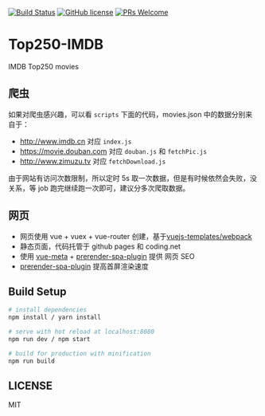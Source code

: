 [![Build Status](https://api.travis-ci.org/Leo555/Top250-IMDB.png)](hhttps://travis-ci.org/Leo555/Top250-IMDB)
[![GitHub license](https://img.shields.io/badge/license-MIT-blue.svg)](https://github.com/Leo555/Top250-IMDB/blob/master/LICENSE)
[![PRs Welcome](https://img.shields.io/badge/PRs-welcome-brightgreen.svg)](https://github.com/Leo555/Top250-IMDB/pulls)


# Top250-IMDB
IMDB Top250 movies 

## 爬虫

如果对爬虫感兴趣，可以看 `scripts` 下面的代码，movies.json 中的数据分别来自于：
- http://www.imdb.cn 对应 `index.js`
- https://movie.douban.com 对应 `douban.js` 和 `fetchPic.js`
- http://www.zimuzu.tv 对应 `fetchDownload.js`

由于网站有访问次数限制，所以定时 5s 取一次数据，但是有时候依然会失败，没关系，等 job 跑完继续跑一次即可，建议分多次爬取数据。


## 网页

* 网页使用 vue + vuex + vue-router 创建，基于[vuejs-templates/webpack](https://github.com/vuejs-templates/webpack)
* 静态页面，代码托管于 github pages 和 coding.net
* 使用 [vue-meta](https://github.com/declandewet/vue-meta) + [prerender-spa-plugin](https://github.com/chrisvfritz/prerender-spa-plugin) 提供 网页 SEO
* [prerender-spa-plugin](https://github.com/chrisvfritz/prerender-spa-plugin) 提高首屏渲染速度

## Build Setup

``` bash
# install dependencies
npm install / yarn install

# serve with hot reload at localhost:8080
npm run dev / npm start

# build for production with minification
npm run build
```


## LICENSE

MIT
